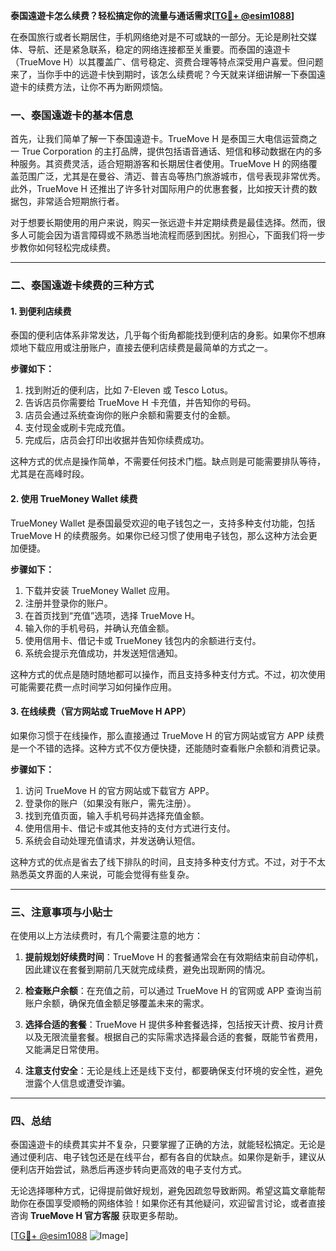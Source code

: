 **泰国遠遊卡怎么续费？轻松搞定你的流量与通话需求[[TG💪+ @esim1088](https://t.me/s/esim1088)]**

在泰国旅行或者长期居住，手机网络绝对是不可或缺的一部分。无论是刷社交媒体、导航、还是紧急联系，稳定的网络连接都至关重要。而泰国的遠遊卡（TrueMove H）以其覆盖广、信号稳定、资费合理等特点深受用户喜爱。但问题来了，当你手中的远遊卡快到期时，该怎么续费呢？今天就来详细讲解一下泰国遠遊卡的续费方法，让你不再为断网烦恼。

### **一、泰国遠遊卡的基本信息**

首先，让我们简单了解一下泰国遠遊卡。TrueMove H 是泰国三大电信运营商之一 True Corporation 的主打品牌，提供包括语音通话、短信和移动数据在内的多种服务。其资费灵活，适合短期游客和长期居住者使用。TrueMove H 的网络覆盖范围广泛，尤其是在曼谷、清迈、普吉岛等热门旅游城市，信号表现非常优秀。此外，TrueMove H 还推出了许多针对国际用户的优惠套餐，比如按天计费的数据包，非常适合短期旅行者。

对于想要长期使用的用户来说，购买一张远遊卡并定期续费是最佳选择。然而，很多人可能会因为语言障碍或不熟悉当地流程而感到困扰。别担心，下面我们将一步步教你如何轻松完成续费。

---

### **二、泰国遠遊卡续费的三种方式**

#### **1. 到便利店续费**
泰国的便利店体系非常发达，几乎每个街角都能找到便利店的身影。如果你不想麻烦地下载应用或注册账户，直接去便利店续费是最简单的方式之一。

**步骤如下：**
1. 找到附近的便利店，比如 7-Eleven 或 Tesco Lotus。
2. 告诉店员你需要给 TrueMove H 卡充值，并告知你的号码。
3. 店员会通过系统查询你的账户余额和需要支付的金额。
4. 支付现金或刷卡完成充值。
5. 完成后，店员会打印出收据并告知你续费成功。

这种方式的优点是操作简单，不需要任何技术门槛。缺点则是可能需要排队等待，尤其是在高峰时段。

#### **2. 使用 TrueMoney Wallet 续费**
TrueMoney Wallet 是泰国最受欢迎的电子钱包之一，支持多种支付功能，包括 TrueMove H 的续费服务。如果你已经习惯了使用电子钱包，那么这种方法会更加便捷。

**步骤如下：**
1. 下载并安装 TrueMoney Wallet 应用。
2. 注册并登录你的账户。
3. 在首页找到“充值”选项，选择 TrueMove H。
4. 输入你的手机号码，并确认充值金额。
5. 使用信用卡、借记卡或 TrueMoney 钱包内的余额进行支付。
6. 系统会提示充值成功，并发送短信通知。

这种方式的优点是随时随地都可以操作，而且支持多种支付方式。不过，初次使用可能需要花费一点时间学习如何操作应用。

#### **3. 在线续费（官方网站或 TrueMove H APP）**
如果你习惯于在线操作，那么直接通过 TrueMove H 的官方网站或官方 APP 续费是一个不错的选择。这种方式不仅方便快捷，还能随时查看账户余额和消费记录。

**步骤如下：**
1. 访问 TrueMove H 的官方网站或下载官方 APP。
2. 登录你的账户（如果没有账户，需先注册）。
3. 找到充值页面，输入手机号码并选择充值金额。
4. 使用信用卡、借记卡或其他支持的支付方式进行支付。
5. 系统会自动处理充值请求，并发送确认短信。

这种方式的优点是省去了线下排队的时间，且支持多种支付方式。不过，对于不太熟悉英文界面的人来说，可能会觉得有些复杂。

---

### **三、注意事项与小贴士**

在使用以上方法续费时，有几个需要注意的地方：

1. **提前规划好续费时间**：TrueMove H 的套餐通常会在有效期结束前自动停机，因此建议在套餐到期前几天就完成续费，避免出现断网的情况。
   
2. **检查账户余额**：在充值之前，可以通过 TrueMove H 的官网或 APP 查询当前账户余额，确保充值金额足够覆盖未来的需求。

3. **选择合适的套餐**：TrueMove H 提供多种套餐选择，包括按天计费、按月计费以及无限流量套餐。根据自己的实际需求选择最合适的套餐，既能节省费用，又能满足日常使用。

4. **注意支付安全**：无论是线上还是线下支付，都要确保支付环境的安全性，避免泄露个人信息或遭受诈骗。

---

### **四、总结**

泰国遠遊卡的续费其实并不复杂，只要掌握了正确的方法，就能轻松搞定。无论是通过便利店、电子钱包还是在线平台，都有各自的优缺点。如果你是新手，建议从便利店开始尝试，熟悉后再逐步转向更高效的电子支付方式。

无论选择哪种方式，记得提前做好规划，避免因疏忽导致断网。希望这篇文章能帮助你在泰国享受顺畅的网络体验！如果你还有其他疑问，欢迎留言讨论，或者直接咨询 **TrueMove H 官方客服** 获取更多帮助。

[[TG💪+ @esim1088](https://t.me/s/esim1088) ![Image](https://i.postimg.cc/4NQfJmqS/Snipaste-2025-05-13-00-14-12.png)]